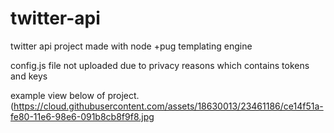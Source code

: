 # twitter-api
twitter api project made with node +pug templating engine

config.js file not uploaded due to privacy reasons which contains tokens and keys

example view below of project.
(https://cloud.githubusercontent.com/assets/18630013/23461186/ce14f51a-fe80-11e6-98e6-091b8cb8f9f8.jpg
